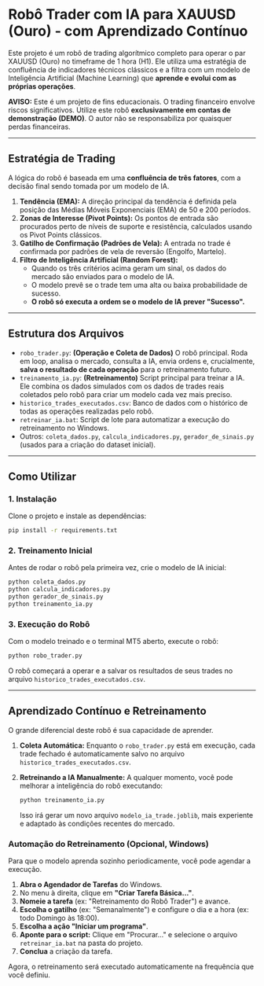 # Robô Trader com IA para XAUUSD (Ouro) - com Aprendizado Contínuo

Este projeto é um robô de trading algorítmico completo para operar o par XAUUSD (Ouro) no timeframe de 1 hora (H1). Ele utiliza uma estratégia de confluência de indicadores técnicos clássicos e a filtra com um modelo de Inteligência Artificial (Machine Learning) que **aprende e evolui com as próprias operações**.

**AVISO:** Este é um projeto de fins educacionais. O trading financeiro envolve riscos significativos. Utilize este robô **exclusivamente em contas de demonstração (DEMO)**. O autor não se responsabiliza por quaisquer perdas financeiras.

---

## Estratégia de Trading

A lógica do robô é baseada em uma **confluência de três fatores**, com a decisão final sendo tomada por um modelo de IA.

1.  **Tendência (EMA):** A direção principal da tendência é definida pela posição das Médias Móveis Exponenciais (EMA) de 50 e 200 períodos.
2.  **Zonas de Interesse (Pivot Points):** Os pontos de entrada são procurados perto de níveis de suporte e resistência, calculados usando os Pivot Points clássicos.
3.  **Gatilho de Confirmação (Padrões de Vela):** A entrada no trade é confirmada por padrões de vela de reversão (Engolfo, Martelo).
4.  **Filtro de Inteligência Artificial (Random Forest):**
    *   Quando os três critérios acima geram um sinal, os dados do mercado são enviados para o modelo de IA.
    *   O modelo prevê se o trade tem uma alta ou baixa probabilidade de sucesso.
    *   **O robô só executa a ordem se o modelo de IA prever "Sucesso".**

---

## Estrutura dos Arquivos

*   `robo_trader.py`: **(Operação e Coleta de Dados)** O robô principal. Roda em loop, analisa o mercado, consulta a IA, envia ordens e, crucialmente, **salva o resultado de cada operação** para o retreinamento futuro.
*   `treinamento_ia.py`: **(Retreinamento)** Script principal para treinar a IA. Ele combina os dados simulados com os dados de trades reais coletados pelo robô para criar um modelo cada vez mais preciso.
*   `historico_trades_executados.csv`: Banco de dados com o histórico de todas as operações realizadas pelo robô.
*   `retreinar_ia.bat`: Script de lote para automatizar a execução do retreinamento no Windows.
*   Outros: `coleta_dados.py`, `calcula_indicadores.py`, `gerador_de_sinais.py` (usados para a criação do dataset inicial).

---

## Como Utilizar

### 1. Instalação
Clone o projeto e instale as dependências:
```bash
pip install -r requirements.txt
```

### 2. Treinamento Inicial
Antes de rodar o robô pela primeira vez, crie o modelo de IA inicial:
```bash
python coleta_dados.py
python calcula_indicadores.py
python gerador_de_sinais.py
python treinamento_ia.py
```

### 3. Execução do Robô
Com o modelo treinado e o terminal MT5 aberto, execute o robô:
```bash
python robo_trader.py
```
O robô começará a operar e a salvar os resultados de seus trades no arquivo `historico_trades_executados.csv`.

---

## Aprendizado Contínuo e Retreinamento

O grande diferencial deste robô é sua capacidade de aprender.

1.  **Coleta Automática:** Enquanto o `robo_trader.py` está em execução, cada trade fechado é automaticamente salvo no arquivo `historico_trades_executados.csv`.

2.  **Retreinando a IA Manualmente:** A qualquer momento, você pode melhorar a inteligência do robô executando:
    ```bash
    python treinamento_ia.py
    ```
    Isso irá gerar um novo arquivo `modelo_ia_trade.joblib`, mais experiente e adaptado às condições recentes do mercado.

### Automação do Retreinamento (Opcional, Windows)

Para que o modelo aprenda sozinho periodicamente, você pode agendar a execução.

1.  **Abra o Agendador de Tarefas** do Windows.
2.  No menu à direita, clique em **"Criar Tarefa Básica..."**.
3.  **Nomeie a tarefa** (ex: "Retreinamento do Robô Trader") e avance.
4.  **Escolha o gatilho** (ex: "Semanalmente") e configure o dia e a hora (ex: todo Domingo às 18:00).
5.  **Escolha a ação "Iniciar um programa"**.
6.  **Aponte para o script:** Clique em "Procurar..." e selecione o arquivo `retreinar_ia.bat` na pasta do projeto.
7.  **Conclua** a criação da tarefa.

Agora, o retreinamento será executado automaticamente na frequência que você definiu.
